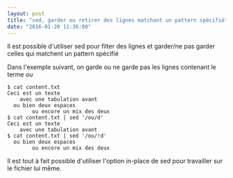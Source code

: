 ```yaml
---
layout: post
title: "sed, garder ou retirer des lignes matchant un pattern spécifié"
date: "2016-01-20 11:36:00"
---
```

Il est possible d'utiliser sed pour filter des lignes et garder/ne pas garder celles qui matchent un pattern spécifié

Dans l'exemple suivant, on garde ou ne garde pas les lignes contenant le terme *ou*


```
$ cat content.txt 
Ceci est un texte
    avec une tabulation avant
  ou bien deux espaces
        ou encore un mix des deux
$ cat content.txt | sed '/ou/d'
Ceci est un texte
    avec une tabulation avant
$ cat content.txt | sed '/ou/!d'
  ou bien deux espaces
        ou encore un mix des deux
```

Il est tout à fait possible d'utiliser l'option in-place de sed pour travailler sur le fichier lui même.

<div style="height: 0; overflow: hidden;">sed, delete</div>
